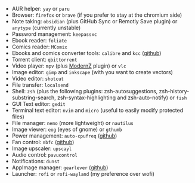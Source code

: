 - AUR helper: `yay` or `paru`
- Browser: `firefox` or `brave` (if you prefer to stay at the chromium side)
- Note taking: `obsidian` (plus GitHub Sync or Remotly Save plugin) or `anytype` (currently unstable)
- Password management: `keepassxc`
- Ebook reader: `foliate`
- Comics reader: `MComix`
- Ebooks and comics converter tools: `calibre` and `kcc` ([github](https://github.com/ciromattia/kcc))
- Torrent client: `qbittorrent`
- Video player: `mpv` (plus [ModernZ](https://github.com/Samillion/ModernZ) plugin) or `vlc`
- Image editor: `gimp` and `inkscape` (with you want to create vectors)
- Video editor: `shotcut`
- File transfer: `localsend`
- Shell: `zsh` (plus the following plugins: zsh-autosuggestions, zsh-history-substring-search, zsh-syntax-highlighting and zsh-auto-notify) or `fish`
- GUI Text editor: `gedit`
- Terminal text editor: `nvim` and `micro` (useful to easily modify protected files)
- File manager: `nemo` (more lightweight) or `nautilus`
- Image viewer: `eog` (eyes of gnome) or `gthumb`
- Power management: `auto-cpufreq` ([github](https://github.com/AdnanHodzic/auto-cpufreq))
- Fan control: `nbfc` ([github](https://github.com/hirschmann/nbfc))
- Image upscaler: `upscayl`
- Audio control: `pavucontrol`
- Notifications: `dunst`
- AppImage manager: `gearlever` ([github](https://github.com/mijorus/gearlever))
- Launcher: `rofi` or `rofi-wayland` (my preference over wofi)
